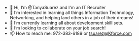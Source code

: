 - 👋 Hi, I’m @TanyaSuarez and I'm an IT Recruiter
- 👀 I’m interested in learning all things Information Technology, Networking, and helping land others in a job of their dreams!
- 🌱 I’m currently learning all about development skill sets.
- 💞️ I’m looking to collaborate on your job search!
- 📫 How to reach me: 972-383-6189 or tsuarez@Kforce.com

<!---
TanyaSuarez/TanyaSuarez is a ✨ special ✨ repository because its `README.md` (this file) appears on your GitHub profile.
You can click the Preview link to take a look at your changes.
--->
